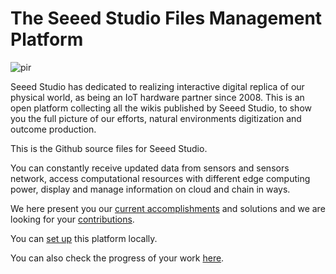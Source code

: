 # The Seeed Studio Files Management Platform

<p style={{textAlign: 'center'}}><img src="https://files.seeedstudio.com/wiki/seeed_logo/Wiki_Platform_GT_Logo.jpg" alt="pir" width={1000} height="auto" /></p>

Seeed Studio has dedicated to realizing interactive digital replica of our physical world, as being an IoT hardware partner since 2008. This is an open platform collecting all the wikis published by Seeed Studio, to show you the full picture of our efforts, natural environments digitization and outcome production.

This is the Github source files for Seeed Studio.

You can constantly receive updated data from sensors and sensors network, access computational resources with different edge computing power, display and manage information on cloud and chain in ways.

We here present you our [current accomplishments](https://seeed-studio.github.io/wiki-documents/Getting_Started) and solutions and we are looking for your [contributions](/TASK.md).

You can [set up](/HOW_TO.md) this platform locally.

You can also check the progress of your work [here](https://github.com/orgs/c1ev0ps/projects/3).

